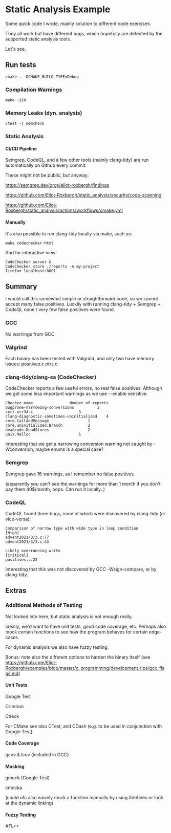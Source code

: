 # Static Analysis Example

Some quick code I wrote, mainly solution to different code exercises.

They all work but have different bugs, which hopefully are detected by the supported static analysis tools.

Let's see.


## Run tests

```
cmake . -DCMAKE_BUILD_TYPE=Debug
```

### Compilation Warnings

```
make -j10
```

### Memory Leaks (dyn. analysis)

```
ctest -T memcheck
```

### Static Analysis

#### CI/CD Pipeline

Semgrep, CodeQL, and a few other tools (mainly clang-tidy) are run automatically on Github every commit.

These might not be public, but anyway;

https://semgrep.dev/orgs/eliot-roxbergh/findings

https://github.com/Eliot-Roxbergh/static_analysis/security/code-scanning

https://github.com/Eliot-Roxbergh/static_analysis/actions/workflows/cmake.yml


#### Manually

It's also possible to run clang-tidy locally via make, such as:

```
make codechecker-html
```

And for interactive view:

```
CodeChecker server &
CodeChecker store ./reports -n my-project
firefox localhost:8001
```


## Summary

I would call this somewhat simple or straightforward code, so we cannot accept many false positives.
Luckily with running clang-tidy + Semgrep + CodeQL none / very few false positives were found.

### GCC
No warnings from GCC

### Valgrind
Each binary has been tested with Valgrind, and only two have memory issues: positives.c ptrs.c

### clang-tidy/clang-sa (CodeChecker)
CodeChecker reports a few useful errors, no real false positives.
Although we get some less important warnings as we use --enable sensitive.

```
Checker name 				Number of reports
bugprone-narrowing-conversions  		1
cert-err34-c					3
clang-diagnostic-sometimes-uninitialized 	4
core.CallAndMessage 				1
core.uninitialized.Branch 			2
deadcode.DeadStores 				2
unix.Malloc 					1
```

Interesting that we get a narrowing conversion warning not caught by -Wconversion, maybe enums is a special case?

### Semgrep

Semgrep gave 16 warnings, as I remember no false positives.

(apparently you can't see the warnings for more than 1 month if you don't pay them 40$/month, oops. Can run it locally..)

### CodeQL

CodeQL found three bugs, none of which were discovered by clang-tidy (or vice-versa):

```
Comparison of narrow type with wide type in loop condition
[High]
advent2021/3/3.c:77
advent2021/3/3.c:43

Likely overrunning write
[Critical]
positives.c:22
```

Interesting that this was not discovered by GCC -Wsign-compare, or by clang-tidy.

## Extras

### Additional Methods of Testing

Not looked into here, but static analysis is not enough really.

Ideally, we'd want to have unit tests, good code coverage, etc.
Perhaps also mock certain functions to see how the program
behaves for certain edge-cases.

For dynamic analysis we also have fuzzy testing.

Bonus: note also the different options to harden the binary itself (see https://github.com/Eliot-Roxbergh/examples/blob/master/c_programming/development_tips/gcc_flags.md)

#### Unit Tests

Google Test

Criterion

Check

For CMake see also CTest, and CDash (e.g. to be used in conjunction with Google Test)

#### Code Coverage

gcov & lcov (included in GCC)

#### Mocking

gmock (Google Test)

cmocka

(could ofc also naively mock a function manually by using #defines or look at the dynamic linking)

#### Fuzzy Testing

AFL++
